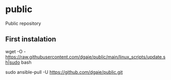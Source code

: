 # public
Public repository

## First instalation
wget -O - https://raw.githubusercontent.com/dgaie/public/main/linux_scripts/update.sh|sudo bash


sudo ansible-pull -U https://github.com/dgaie/public.git






